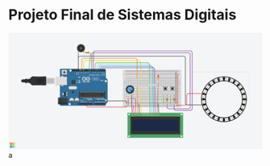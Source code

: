 # Projeto Final de Sistemas Digitais

![alt text](https://github.com/pedrozanineli/projeto-final-sistemas-digitais/blob/main/hardware-projeto.png)
a
